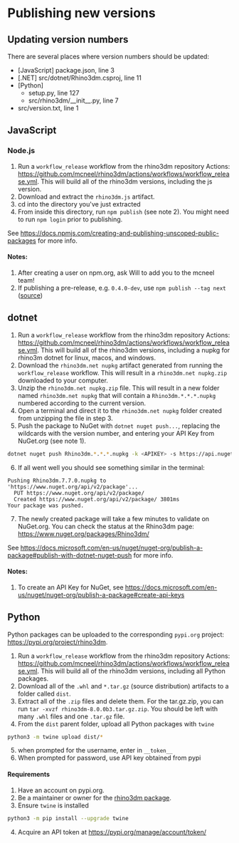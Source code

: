 # Publishing new versions

## Updating version numbers

There are several places where version numbers should be updated:

- [JavaScript] package.json, line 3
- [.NET] src/dotnet/Rhino3dm.csproj, line 11
- [Python]
  - setup.py, line 127
  - src/rhino3dm/\_\_init\_\_.py, line 7
- src/version.txt, line 1

## JavaScript

### Node.js

1. Run a `workflow_release` workflow from the rhino3dm repository Actions: https://github.com/mcneel/rhino3dm/actions/workflows/workflow_release.yml. This will build all of the rhino3dm versions, including the js version.
2. Download and extract the `rhino3dm.js` artifact.
3. cd into the directory you've just extracted
4. From inside this directory, run `npm publish` (see note 2). You might need to run `npm login` prior to publishing.

See https://docs.npmjs.com/creating-and-publishing-unscoped-public-packages for more info.

#### Notes:
1. After creating a user on npm.org, ask Will to add you to the mcneel team!
2. If publishing a pre-release, e.g. `0.4.0-dev`, use `npm publish --tag next` ([source](https://medium.com/@mbostock/prereleases-and-npm-e778fc5e2420))

## dotnet

1. Run a `workflow_release` workflow from the rhino3dm repository Actions: https://github.com/mcneel/rhino3dm/actions/workflows/workflow_release.yml. This will build all of the rhino3dm versions, including a nupkg for rhino3m dotnet for linux, macos, and windows. 
2. Download the `rhino3dm.net nupkg` artifact generated from running the `workflow_release` workflow. This will result in a `rhino3dm.net nupkg.zip` downloaded to your computer.
3. Unzip the `rhino3dm.net nupkg.zip` file. This will result in a new folder named `rhino3dm.net nupkg` that will contain a `Rhino3dm.*.*.*.nupkg` numbered according to the current version.
4. Open a terminal and direct it to the `rhino3dm.net nupkg` folder created from unzipping the file in step 3.
5. Push the package to NuGet with `dotnet nuget push...`, replacing the wildcards with the version number, and entering your API Key from NuGet.org (see note 1). 

```bash
dotnet nuget push Rhino3dm.*.*.*.nupkg -k <APIKEY> -s https://api.nuget.org/v3/index.json
```

6. If all went well you should see something similar in the terminal: 

```
Pushing Rhino3dm.7.7.0.nupkg to 'https://www.nuget.org/api/v2/package'...
  PUT https://www.nuget.org/api/v2/package/
  Created https://www.nuget.org/api/v2/package/ 3801ms
Your package was pushed.
```

7. The newly created package will take a few minutes to validate on NuGet.org. You can check the status at the Rhino3dm page: https://www.nuget.org/packages/Rhino3dm/


See https://docs.microsoft.com/en-us/nuget/nuget-org/publish-a-package#publish-with-dotnet-nuget-push for more info.

#### Notes:

1. To create an API Key for NuGet, see https://docs.microsoft.com/en-us/nuget/nuget-org/publish-a-package#create-api-keys 

## Python

Python packages can be uploaded to the corresponding `pypi.org` project: https://pypi.org/project/rhino3dm.

1. Run a `workflow_release` workflow from the rhino3dm repository Actions: https://github.com/mcneel/rhino3dm/actions/workflows/workflow_release.yml. This will build all of the rhino3dm versions, including all Python packages.
2. Download all of the `.whl` and `*.tar.gz` (source distribution) artifacts to a folder called `dist`.
3. Extract all of the `.zip` files and delete them. For the tar.gz.zip, you can run `tar -xvzf rhino3dm-8.0.0b3.tar.gz.zip`. You should be left with many `.whl` files and one `.tar.gz` file.
4. From the `dist` parent folder, upload all Python packages with `twine`

```bash
python3 -m twine upload dist/*
```
5. when prompted for the username, enter in `__token__`
6. When prompted for password, use API key obtained from pypi

#### Requirements

1. Have an account on pypi.org.
2. Be a maintainer or owner for the [rhino3dm package](https://pypi.org/project/rhino3dm).
3. Ensure `twine` is installed

```bash
python3 -m pip install --upgrade twine
```

4. Acquire an API token at https://pypi.org/manage/account/token/
